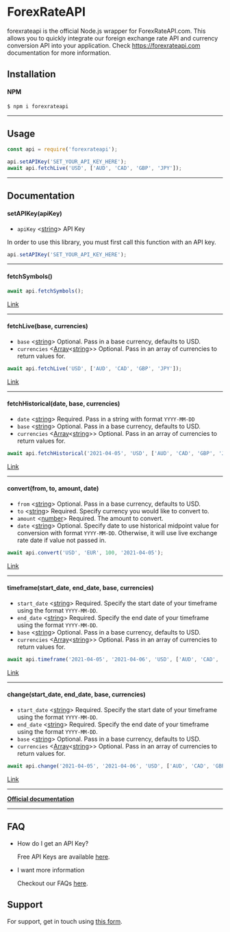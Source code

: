 # ForexRateAPI

forexrateapi is the official Node.js wrapper for ForexRateAPI.com. This allows you to quickly integrate our foreign exchange rate API and currency conversion API into your application. Check https://forexrateapi.com documentation for more information.



## Installation

#### NPM

```
$ npm i forexrateapi
```
---
## Usage

```js
const api = require('forexrateapi');

api.setAPIKey('SET_YOUR_API_KEY_HERE');
await api.fetchLive('USD', ['AUD', 'CAD', 'GBP', 'JPY']);
```
---
## Documentation

#### setAPIKey(apiKey)

- `apiKey` <[string]> API Key

In order to use this library, you must first call this function with an API key.

```js
api.setAPIKey('SET_YOUR_API_KEY_HERE');
```
---
#### fetchSymbols()
```js
await api.fetchSymbols();
```

[Link](https://forexrateapi.com/documentation#api_symbol)

---
#### fetchLive(base, currencies)

- `base` <[string]> Optional. Pass in a base currency, defaults to USD.
- `currencies` <[Array]<[string]>> Optional. Pass in an array of currencies to return values for.

```js
await api.fetchLive('USD', ['AUD', 'CAD', 'GBP', 'JPY']);
```

[Link](https://forexrateapi.com/documentation#api_realtime)

---
#### fetchHistorical(date, base, currencies)

- `date` <[string]> Required. Pass in a string with format `YYYY-MM-DD`
- `base` <[string]> Optional. Pass in a base currency, defaults to USD.
- `currencies` <[Array]<[string]>> Optional. Pass in an array of currencies to return values for.

```js
await api.fetchHistorical('2021-04-05', 'USD', ['AUD', 'CAD', 'GBP', 'JPY']);
```

[Link](https://forexrateapi.com/documentation#api_historical)

---
#### convert(from, to, amount, date)

- `from` <[string]> Optional. Pass in a base currency, defaults to USD.
- `to` <[string]> Required. Specify currency you would like to convert to.
- `amount` <[number]> Required. The amount to convert.
- `date` <[string]> Optional. Specify date to use historical midpoint value for conversion with format `YYYY-MM-DD`. Otherwise, it will use live exchange rate date if value not passed in.

```js
await api.convert('USD', 'EUR', 100, '2021-04-05');
```

[Link](https://forexrateapi.com/documentation#api_convert)

---
#### timeframe(start_date, end_date, base, currencies)

- `start_date` <[string]> Required. Specify the start date of your timeframe using the format `YYYY-MM-DD`.
- `end_date` <[string]> Required. Specify the end date of your timeframe using the format `YYYY-MM-DD`.
- `base` <[string]> Optional. Pass in a base currency, defaults to USD.
- `currencies` <[Array]<[string]>> Optional. Pass in an array of currencies to return values for.

```js
await api.timeframe('2021-04-05', '2021-04-06', 'USD', ['AUD', 'CAD', 'GBP', 'JPY']);
```

[Link](https://forexrateapi.com/documentation#api_timeframe)

---
#### change(start_date, end_date, base, currencies)

- `start_date` <[string]> Required. Specify the start date of your timeframe using the format `YYYY-MM-DD`.
- `end_date` <[string]> Required. Specify the end date of your timeframe using the format `YYYY-MM-DD`.
- `base` <[string]> Optional. Pass in a base currency, defaults to USD.
- `currencies` <[Array]<[string]>> Optional. Pass in an array of currencies to return values for.

```js
await api.change('2021-04-05', '2021-04-06', 'USD', ['AUD', 'CAD', 'GBP', 'JPY']);
```

[Link](https://forexrateapi.com/documentation#api_change)

---
**[Official documentation](https://forexrateapi.com/documentation)**


---
## FAQ

- How do I get an API Key?

    Free API Keys are available [here](https://forexrateapi.com).

- I want more information

    Checkout our FAQs [here](https://forexrateapi.com/faq).


## Support

For support, get in touch using [this form](https://forexrateapi.com/contact).


[array]: https://developer.mozilla.org/en-US/docs/Web/JavaScript/Reference/Global_Objects/Array 'Array'
[number]: https://developer.mozilla.org/en-US/docs/Web/JavaScript/Data_structures#Number_type 'Number'
[string]: https://developer.mozilla.org/en-US/docs/Web/JavaScript/Data_structures#String_type 'String'